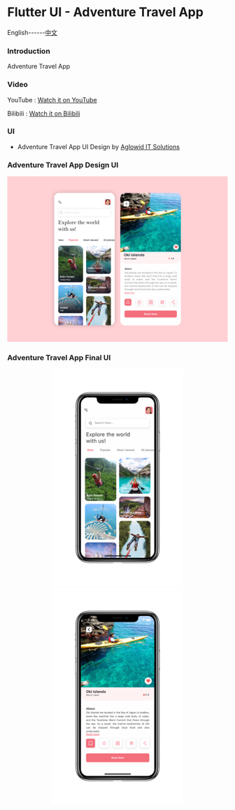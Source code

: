 # Flutter UI - Adventure Travel App

English------[中文](README_CN.md)

### Introduction

Adventure Travel App

### Video

YouTube : [Watch it on YouTube]()

Bilibili : [Watch it on Bilibili](https://www.bilibili.com/video/BV115411b7ir/)

### UI 

 - Adventure Travel App UI Design by [Aglowid IT Solutions](https://www.uplabs.com/posts/adventure-travel-app-f5a86d75-7397-4f39-9e39-edb0971e5ef0)


### Adventure Travel App Design UI

![00](00.png)

### Adventure Travel App Final UI

<div align=center> <img src = '01.png' width = '300' >  <img src = '02.png' width = '300' >
